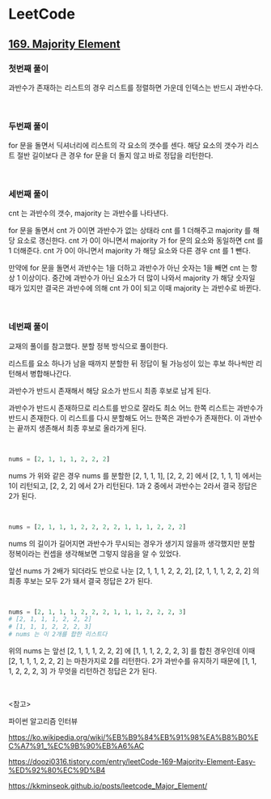 # LeetCode

## [169. Majority Element](https://leetcode.com/problems/majority-element/)

### 첫번째 풀이

과반수가 존재하는 리스트의 경우 리스트를 정렬하면 가운데 인덱스는 반드시 과반수다.

<br>

### 두번째 풀이

for 문을 돌면서 딕셔너리에 리스트의 각 요소의 갯수를 센다. 해당 요소의 갯수가 리스트 절반 길이보다 큰 경우 for 문을 더 돌지 않고 바로 정답을 리턴한다.

<br>

### 세번째 풀이

cnt 는 과반수의 갯수, majority 는 과반수를 나타낸다. 

for 문을 돌면서 cnt 가 0이면 과반수가 없는 상태라 cnt 를 1 더해주고 majority 를 해당 요소로 갱신한다. cnt 가 0이 아니면서 majority 가 for 문의 요소와 동일하면 cnt 를 1 더해준다. cnt 가 0이 아니면서 majority 가 해당 요소와 다른 경우 cnt 를 1 뺀다.

만약에 for 문을 돌면서 과반수는 1을 더하고 과반수가 아닌 숫자는 1을 빼면 cnt 는 항상 1 이상이다. 중간에 과반수가 아닌 요소가 더 많이 나와서 majority 가 해당 숫자일 때가 있지만 결국은 과반수에 의해 cnt 가 0이 되고 이때 majority 는 과반수로 바뀐다.

<br>

### 네번째 풀이

교재의 풀이를 참고했다. 분할 정복 방식으로 풀이한다.

리스트를 요소 하나가 남을 때까지 분할한 뒤 정답이 될 가능성이 있는 후보 하나씩만 리턴해서 병합해나간다.

과반수가 반드시 존재해서 해당 요소가 반드시 최종 후보로 남게 된다.

과반수가 반드시 존재하므로 리스트를 반으로 잘라도 최소 어느 한쪽 리스트는 과반수가 반드시 존재한다. 이 리스트를 다시 분할해도 어느 한쪽은 과반수가 존재한다. 이 과반수는 끝까지 생존해서 최종 후보로 올라가게 된다.

<br>

```python
nums = [2, 1, 1, 1, 2, 2, 2]
```

nums 가 위와 같은 경우 nums 를 분할한 [2, 1, 1, 1], [2, 2, 2] 에서 [2, 1, 1, 1] 에서는 1이 리턴되고, [2, 2, 2] 에서 2가 리턴된다. 1과 2 중에서 과반수는 2라서 결국 정답은 2가 된다.

<br>

```python
nums = [2, 1, 1, 1, 2, 2, 2, 2, 1, 1, 1, 2, 2, 2]
```

nums 의 길이가 길어지면 과반수가 무시되는 경우가 생기지 않을까 생각했지만 분할 정복이라는 컨셉을 생각해보면 그렇지 않음을 알 수 있었다. 

앞선 nums 가 2배가 되더라도 반으로 나눈 [2, 1, 1, 1, 2, 2, 2], [2, 1, 1, 1, 2, 2, 2] 의 최종 후보는 모두 2가 돼서 결국 정답은 2가 된다.

<br>

```python
nums = [2, 1, 1, 1, 2, 2, 2, 1, 1, 1, 2, 2, 2, 3]
# [2, 1, 1, 1, 2, 2, 2]
# [1, 1, 1, 2, 2, 2, 3]
# nums 는 이 2개를 합한 리스트다
```

위의 nums 는 앞선 [2, 1, 1, 1, 2, 2, 2] 에 [1, 1, 1, 2, 2, 2, 3] 를 합친 경우인데 이때 [2, 1, 1, 1, 2, 2, 2] 는 마찬가지로 2를 리턴한다. 2가 과반수를 유지하기 때문에 [1, 1, 1, 2, 2, 2, 3] 가 무엇을 리턴하건 정답은 2가 된다.

<br>

<참고>

파이썬 알고리즘 인터뷰

https://ko.wikipedia.org/wiki/%EB%B9%84%EB%91%98%EA%B8%B0%EC%A7%91_%EC%9B%90%EB%A6%AC

https://doozi0316.tistory.com/entry/leetCode-169-Majority-Element-Easy-%ED%92%80%EC%9D%B4

https://kkminseok.github.io/posts/leetcode_Major_Element/

